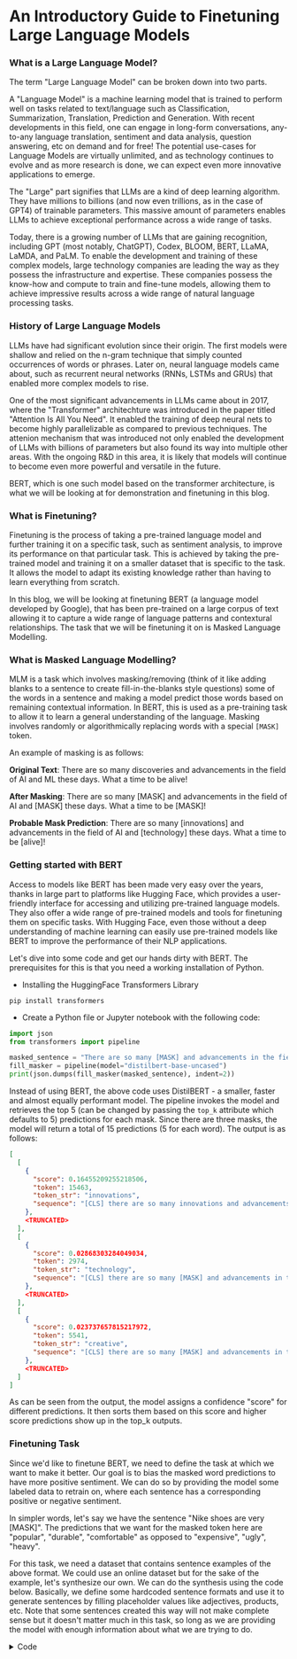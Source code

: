 # An Introductory Guide to Finetuning Large Language Models

### What is a Large Language Model?

The term "Large Language Model" can be broken down into two parts.

A "Language Model" is a machine learning model that is trained to perform well on tasks related to text/language such as Classification, Summarization, Translation, Prediction and Generation. With recent developments in this field, one can engage in long-form conversations, any-to-any language translation, sentiment and data analysis, question answering, etc on demand and for free! The potential use-cases for Language Models are virtually unlimited, and as technology continues to evolve and as more research is done, we can expect even more innovative applications to emerge.

The "Large" part signifies that LLMs are a kind of deep learning algorithm. They have millions to billions (and now even trillions, as in the case of GPT4) of trainable parameters. This massive amount of parameters enables LLMs to achieve exceptional performance across a wide range of tasks.

Today, there is a growing number of LLMs that are gaining recognition, including GPT (most notably, ChatGPT), Codex, BLOOM, BERT, LLaMA, LaMDA, and PaLM. To enable the development and training of these complex models, large technology companies are leading the way as they possess the infrastructure and expertise. These companies possess the know-how and compute to train and fine-tune models, allowing them to achieve impressive results across a wide range of natural language processing tasks.

### History of Large Language Models

LLMs have had significant evolution since their origin. The first models were shallow and relied on the n-gram technique that simply counted occurrences of words or phrases. Later on, neural language models came about, such as recurrent neural networks (RNNs, LSTMs and GRUs) that enabled more complex models to rise.

One of the most significant advancements in LLMs came about in 2017, where the "Transformer" architechture was introduced in the paper titled "Attention Is All You Need". It enabled the training of deep neural nets to become highly parallelizable as compared to previous techniques. The attenion mechanism that was introduced not only enabled the development of LLMs with billions of parameters but also found its way into multiple other areas. With the ongoing R&D in this area, it is likely that models will continue to become even more powerful and versatile in the future.

BERT, which is one such model based on the transformer architecture, is what we will be looking at for demonstration and finetuning in this blog.

### What is Finetuning?

Finetuning is the process of taking a pre-trained language model and further training it on a specific task, such as sentiment analysis, to improve its performance on that particular task. This is achieved by taking the pre-trained model and training it on a smaller dataset that is specific to the task. It allows the model to adapt its existing knowledge rather than having to learn everything from scratch.

In this blog, we will be looking at finetuning BERT (a language model developed by Google), that has been pre-trained on a large corpus of text allowing it to capture a wide range of language patterns and contextural relationships. The task that we will be finetuning it on is Masked Language Modelling.

### What is Masked Language Modelling?

MLM is a task which involves masking/removing (think of it like adding blanks to a sentence to create fill-in-the-blanks style questions) some of the words in a sentence and making a model predict those words based on remaining contextual information. In BERT, this is used as a pre-training task to allow it to learn a general understanding of the language. Masking involves randomly or algorithmically replacing words with a special `[MASK]` token.

An example of masking is as follows:

**Original Text**: There are so many discoveries and advancements in the field of AI and ML these days. What a time to be alive!

**After Masking**: There are so many [MASK] and advancements in the field of AI and [MASK] these days. What a time to be [MASK]!

**Probable Mask Prediction**: There are so many [innovations] and advancements in the field of AI and [technology] these days. What a time to be [alive]!

### Getting started with BERT

Access to models like BERT has been made very easy over the years, thanks in large part to platforms like Hugging Face, which provides a user-friendly interface for accessing and utilizing pre-trained language models. They also offer a wide range of pre-trained models and tools for finetuning them on specific tasks. With Hugging Face, even those without a deep understanding of machine learning can easily use pre-trained models like BERT to improve the performance of their NLP applications.

Let's dive into some code and get our hands dirty with BERT. The prerequisites for this is that you need a working installation of Python.

- Installing the HuggingFace Transformers Library

```
pip install transformers
```

- Create a Python file or Jupyter notebook with the following code:

```python
import json
from transformers import pipeline

masked_sentence = "There are so many [MASK] and advancements in the field of AI and [MASK] these days. What a time to be [MASK]!"
fill_masker = pipeline(model="distilbert-base-uncased")
print(json.dumps(fill_masker(masked_sentence), indent=2))
```

Instead of using BERT, the above code uses DistilBERT - a smaller, faster and almost equally performant model. The pipeline invokes the model and retrieves the top 5 (can be changed by passing the `top_k` attribute which defaults to 5) predictions for each mask. Since there are three masks, the model will return a total of 15 predictions (5 for each word). The output is as follows:

```json
[
  [
    {
      "score": 0.16455209255218506,
      "token": 15463,
      "token_str": "innovations",
      "sequence": "[CLS] there are so many innovations and advancements in the field of ai and [MASK] these days. what a time to be [MASK]! [SEP]"
    },
    <TRUNCATED>
  ],
  [
    {
      "score": 0.02868303284049034,
      "token": 2974,
      "token_str": "technology",
      "sequence": "[CLS] there are so many [MASK] and advancements in the field of ai and technology these days. what a time to be [MASK]! [SEP]"
    },
    <TRUNCATED>
  ],
  [
    {
      "score": 0.023737657815217972,
      "token": 5541,
      "token_str": "creative",
      "sequence": "[CLS] there are so many [MASK] and advancements in the field of ai and [MASK] these days. what a time to be creative! [SEP]"
    },
    <TRUNCATED>
  ]
]
```

As can be seen from the output, the model assigns a confidence "score" for different predictions. It then sorts them based on this score and higher score predictions show up in the top_k outputs.

### Finetuning Task

Since we'd like to finetune BERT, we need to define the task at which we want to make it better. Our goal is to bias the masked word predictions to have more positive sentiment. We can do so by providing the model some labeled data to retrain on, where each sentence has a corresponding positive or negative sentiment.

In simpler words, let's say we have the sentence "Nike shoes are very [MASK]". The predictions that we want for the masked token here are "popular", "durable", "comfortable" as opposed to "expensive", "ugly", "heavy".

For this task, we need a dataset that contains sentence examples of the above format. We could use an online dataset but for the sake of the example, let's synthesize our own. We can do the synthesis using the code below. Basically, we define some hardcoded sentence formats and use it to generate sentences by filling placeholder values like adjectives, products, etc. Note that some sentences created this way will not make complete sense but it doesn't matter much in this task, so long as we are providing the model with enough information about what we are trying to do.

<details>
<summary>Code</summary>
<br />

```python
PRODUCTS = [
    'gym wear', 'jackets', 'shirts',
    'running shoes', 'basketballs', 'caps', 'pants', 'socks',
    'trousers', 'training shoes', 'basketball shoes', 'shoes',
    'athletic wear', 'sports wear', 'footballs',
    'performance gear', 'hats', 'sweaters', 'tshirts', 'wristbands',
    'backpacks', 'tshirts', 'hoodies', 'trainers',
    'soccer shoes',
]

POSITIVE_SENTIMENT_ADJECTIVES = [
    'user-friendly', 'innovative', 'support', 'good-looking', 'efficient',
    'stylish', 'breathable', 'flexibility', 'trendsetting', 'performance',
    'impressive', 'resilient', 'durability', 'durable', 'athletic', 'breathability',
    'cheap', 'comfort', 'comfortable', 'inexpensive', 'premium', 'sleek',
    'performance-oriented', 'fashionable', 'quality', 'flexible', 'stability',
    'look', 'functional', 'sporty', 'lightweight', 'bounce', 'grip', 'modern',
    'fit', 'ergonomic', 'versatile', 'style', 'design', 'cushioning', 'traction',
    'high-quality', 'revolutionary'
]

NEGATIVE_SENTIMENT_ADJECTIVES = [
    'uncomfortable', 'flimsy', 'poor quality', 'outdated', 'unfashionable',
    'heavy', 'inferior', 'unathletic', 'expensive', 'costly',
    'overpriced', 'defective', 'ugly', 'dirty', 'faulty',
    'non-durable', 'tacky', 'lacking in performance', 'clunky', 'bulky',
    'awkward', 'disappointing', 'unreliable', 'displeasing', 'unsatisfactory'
]

ADJECTIVES = POSITIVE_SENTIMENT_ADJECTIVES + NEGATIVE_SENTIMENT_ADJECTIVES

COMPANIES = [
    # repeat a couple of times for higher positive examples of Nike
    'nike', 'nike', 'nike', 'nike', 'nike', 'nike', 'nike', 'adidas', 'puma',
    'under armour', 'reebok', 'converse', 'vans', 'fila', 'asics'
]

JOINERS = [
    'are', 'is', 'offer', 'provide', 'feature', 'boast',
    'are known for being', 'are recognized for being', 'are famous for being',
    'are renowned for being', 'are praised for being',
]

def create_sample_dataset(dataset_size):
    # We will also add some null values to the dataset to demonstrate
    # the Data Integrity capabilities of UpTrain
    nullify_ratio = 0.05
    nullify_count = int(nullify_ratio * dataset_size)
    data = {
        "version": "0.1.0",
        "source": "sample",
        "url": "self-generated",
        "data": []
    }
    sentences = []

    for _ in range(dataset_size):
        company = random.choice(COMPANIES)
        joiner = random.choice(JOINERS)
        product = random.choice(PRODUCTS)
        label = random.randint(0, 3)

        # We bias the positive sentiment data to have a higher ratio
        if label == 0:
            adjective = random.choice(NEGATIVE_SENTIMENT_ADJECTIVES)
        else:
            label = 1
            adjective = random.choice(POSITIVE_SENTIMENT_ADJECTIVES)

        # Additionally, you could expand on list of possible sentences
        # or use a combination of real-life datasets
        if random.randint(0, 1) == 0:
            sentence = f'{company} {product} {joiner} {adjective}'
        else:
            sentence = f'{product} made by {company} {joiner} {adjective}'
        
        sentences.append({ "text": sentence, "label": label })
    
    # Make some values null to make sure UpTrain data integrity check is working
    for _ in range(nullify_count):
        element = random.choice(sentences)
        element['text'] = None
    
    data["data"] = sentences
    return data
```

<details>

The entire code for the finetuning example can be found [here](https://github.com/uptrain-ai/uptrain/blob/main/examples/finetuning_LLM/).
